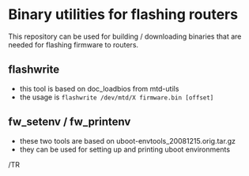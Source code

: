 
# Binary utilities for flashing routers

This repository can be used for building / downloading binaries that are
needed for flashing firmware to routers.


## flashwrite

- this tool is based on doc_loadbios from mtd-utils
- the usage is `flashwrite /dev/mtd/X firmware.bin [offset]`

## fw_setenv / fw_printenv

- these two tools are based on uboot-envtools_20081215.orig.tar.gz
- they can be used for setting up and printing uboot environments


/TR
